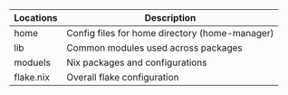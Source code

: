 | Locations | Description |
|-|-|
| home | Config files for home directory (home-manager) |
| lib | Common modules used across packages |
| moduels | Nix packages and configurations |
| flake.nix | Overall flake configuration |
